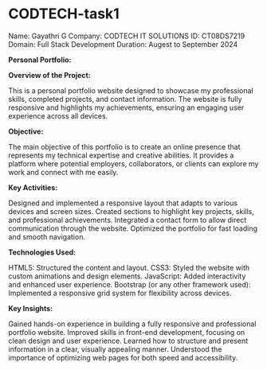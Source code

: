 # CODTECH-task1

Name: Gayathri G
Company: CODTECH IT SOLUTIONS
ID: CT08DS7219
Domain: Full Stack Development
Duration: Augest to September 2024

**Personal Portfolio:**

**Overview of the Project:**

This is a personal portfolio website designed to showcase my professional skills, completed projects, and contact information. The website is fully responsive and highlights my achievements, ensuring an engaging user experience across all devices.

**Objective:**

The main objective of this portfolio is to create an online presence that represents my technical expertise and creative abilities. It provides a platform where potential employers, collaborators, or clients can explore my work and connect with me easily.

**Key Activities:**

Designed and implemented a responsive layout that adapts to various devices and screen sizes.
Created sections to highlight key projects, skills, and professional achievements.
Integrated a contact form to allow direct communication through the website.
Optimized the portfolio for fast loading and smooth navigation.

**Technologies Used:**

HTML5: Structured the content and layout.
CSS3: Styled the website with custom animations and design elements.
JavaScript: Added interactivity and enhanced user experience.
Bootstrap (or any other framework used): Implemented a responsive grid system for flexibility across devices.

**Key Insights:**

Gained hands-on experience in building a fully responsive and professional portfolio website.
Improved skills in front-end development, focusing on clean design and user experience.
Learned how to structure and present information in a clear, visually appealing manner.
Understood the importance of optimizing web pages for both speed and accessibility.
